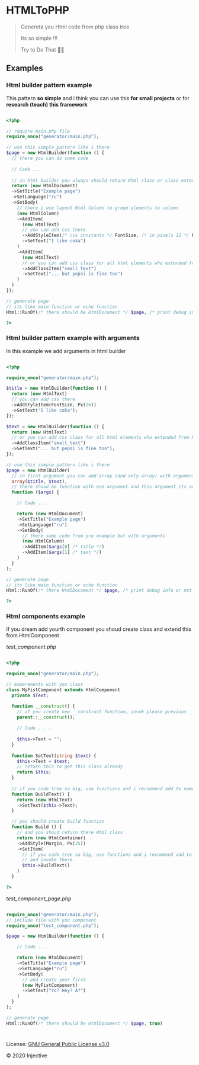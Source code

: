 # HTMLToPHP

> Genereta you Html code from php class tree
>
> Its so simple !!!
>
> Try to Do That 🐱‍💻

## Examples

### Html builder pattern example

This pattern **so simple** and i think you can use this **for small projects** or for **research (teach) this framework**

```php

<?php

// require main.php file
require_once("generator/main.php");

// use this simple pattern like i there
$page = new HtmlBuilder(function () {
  // there you can do some code
  
  // Code ...
  
  // in html builder you always should return Html class or class extended from Html class
  return (new HtmlDocument)
  ->SetTitle("Example page")
  ->SetLanguage("ru")
  ->SetBody(
    // there i use layout Html Column to group elements to column
    (new HtmlColumn)
    ->AddItem(
      (new HtmlText)
      // you can add css there
      ->AddStyleItem(/* css constants */ FontSize, /* in pixels 12 */ Px(26))
      ->SetText("I like coka")
    )
    ->AddItem(
      (new HtmlText)
      // or you can add css class for all html elements who extended from HtmlElement
      ->AddClassItem("small_text")
      ->SetText("... but pepsi is fine too")
    )
  )
});

// generate page
// its like main function or echo function
Html::RunOf(/* there should be HtmlDocument */ $page, /* print debug info or not */ true)

?>

```

### Html builder pattern example with arguments

In this example we add arguments in html builder

```php

<?php

require_once("generator/main.php");

$title = new HtmlBuilder(function () {
  return (new HtmlText)
  // you can add css there
  ->AddStyleItem(FontSize, Px(26))
  ->SetText("I like coka");
});

$text = new HtmlBuilder(function () {
  return (new HtmlText)
  // or you can add css class for all html elements who extended from HtmlElement
  ->AddClassItem("small_text")
  ->SetText("... but pepsi is fine too");
});

// use this simple pattern like i there
$page = new HtmlBuilder(
  // in first argument you can add array (and only array) with arguments 
  array($title, $text), 
  // there shoud be function with one argument and this argument its array from first html builder argument 
  function ($args) {

    // Code ...

    return (new HtmlDocument)
    ->SetTitle("Example page")
    ->SetLanguage("ru")
    ->SetBody(
      // there same code from pre example but with arguments
      (new HtmlColumn)
      ->AddItem($args[0] /* title */)
      ->AddItem($args[1] /* text */)
    )
  }
);

// generate page
// its like main function or echo function
Html::RunOf(/* there HtmlDocument */ $page, /* print debug info or not */ true)

?>

```

### Html components example

If you dream add yourth component you shoud create class and extend this from HtmlComponent

_test_component.php_

```php

<?php

require_once("generator/main.php");

// experements with you class
class MyFistComponent extends HtmlComponent
  private $Text;

  function __construct() {
    // if you create new __construct function, invok please previous __construct
    parent::__construct();
    
    // Code . . .
    
    $this->Text = "";
  }
  
  function SetText(string $text) {
    $this->Text = $text;
    // return this to get this class already
    return $this;
  }
  
  // if you code tree so big, use functions and i recommend add to name of this function 'Build'
  function BuildText() {
    return (new HtmlText)
    ->SetText($this->Text);
  }

  // you should create build function
  function Build () {
    // and you shoud return there Html class
    return (new HtmlContainer)
    ->AddStyle(Margin, Px(25))
    ->SetItem(
      // if you code tree so big, use functions and i recommend add to name of this function Build
      // and invoke there
      $this->BuildText()
    )
  }

?>

```

_test_component_page.php_

```php

require_once("generator/main.php");
// include file with you component
require_once("test_component.php");

$page = new HtmlBuilder(function () {

    // Code ...

    return (new HtmlDocument)
    ->SetTitle("Example page")
    ->SetLanguage("ru")
    ->SetBody(
      // and create your first
      (new MyFistComponent)
      ->SetText("Yo? Hey? A?")
    )
  }
);

// generate page
Html::RunOf(/* there should be HtmlDocument */ $page, true)

```

#

License: [GNU General Public License v3.0](LICENSE)

© 2020 Injective
